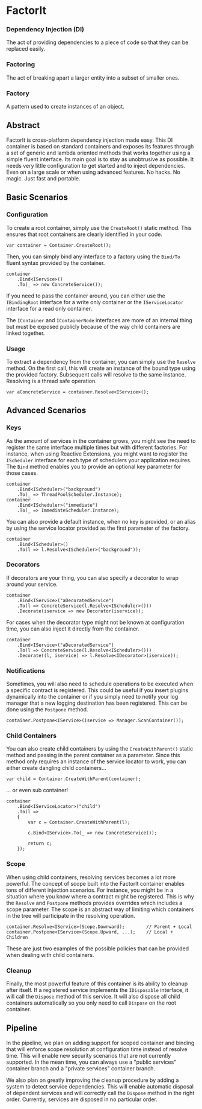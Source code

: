 FactorIt
========

### Dependency Injection (DI)
The act of providing dependencies to a piece of code so that they can be replaced easily.

### Factoring
The act of breaking apart a larger entity into a subset of smaller ones.

### Factory
A pattern used to create instances of an object.

Abstract
--------

FactorIt is cross-platform dependency injection made easy. This DI container is based on standard containers and exposes its features through a set of generic and lambda oriented methods that works together using a simple fluent interface. Its main goal is to stay as unobtrusive as possible. It needs very little configuration to get started and to inject dependencies. Even on a large scale or when using advanced features. No hacks. No magic. Just fast and portable.

Basic Scenarios
-------------------

### Configuration
To create a root container, simply use the `CreateRoot()` static method. This ensures that root containers are clearly identified in your code.

    var container = Container.CreateRoot();

Then, you can simply bind any interface to a factory using the `Bind/To` fluent syntax provided by the container.

    container
        .Bind<IService>()
        .To(_ => new ConcreteService());

If you need to pass the container around, you can either use the `IBindingRoot` interface for a write only container or the `IServiceLocator` interface for a read only container.

The `IContainer` and `IContainerNode` interfaces are more of an internal thing but must be exposed publicly because of the way child containers are linked together.

### Usage

To extract a dependency from the container, you can simply use the `Resolve` method. On the first call, this will create an instance of the bound type using the provided factory. Subsequent calls will resolve to the same instance. Resolving is a thread safe operation.

    var aConcreteService = container.Resolve<IService>();

Advanced Scenarios
----------------------

### Keys
As the amount of services in the container grows, you might see the need to register the same interface multiple times but with different factories. For instance, when using Reactive Extensions, you might want to register the `IScheduler` interface for each type of schedulers your application requires. The `Bind` method enables you to provide an optional key parameter for those cases.

    container
        .Bind<IScheduler>("background")
        .To(_ => ThreadPoolScheduler.Instance);
    container
        .Bind<IScheduler>("immediate")
        .To(_ => ImmediateScheduler.Instance);

You can also provide a default instance, when no key is provided, or an alias by using the service locator provided as the first parameter of the factory.

    container
        .Bind<IScheduler>()
        .To(l => l.Resolve<IScheduler>("background"));

### Decorators
If decorators are your thing, you can also specify a decorator to wrap around your service.

    container
        .Bind<IService>("aDecoratedService")
        .To(l => ConcreteService(l.Resolve<IScheduler>()))
        .Decorate(iservice => new Decorator(iservice));

For cases when the decorator type might not be known at configuration time, you can also inject it directly from the container.

    container
        .Bind<IService>("aDecoratedService")
        .To(l => ConcreteService(l.Resolve<IScheduler>()))
        .Decorate((l, iservice) => l.Resolve<IDecorator>(iservice));

### Notifications
Sometimes, you will also need to schedule operations to be executed when a specific contract is registered. This could be useful if you insert plugins dynamically into the container or if you simply need to notify your log manager that a new logging destination has been registered. This can be done using the `Postpone` method.

    container.Postpone<IService>(iservice => Manager.ScanContainer());

### Child Containers
You can also create child containers by using the `CreateWithParent()` static method and passing in the parent container as a parameter. Since this method only requires an instance of the service locator to work, you can either create dangling child containers...

    var child = Container.CreateWithParent(container);

... or even sub container!

    container
        .Bind<IServiceLocator>("child")
        .To(l =>
        {
            var c = Container.CreateWithParent(l);

            c.Bind<IService>.To(_ => new ConcreteService());

            return c;
        });

### Scope
When using child containers, resolving services becomes a lot more powerful. The concept of scope built into the FactorIt container enables tons of different injection scenarios. For instance, you might be in a situation where you know where a contract might be registered. This is why the `Resolve` and `Postpone` methods provides overrides which includes a scope parameter. The scope is an abstract way of limiting which containers in the tree will participate in the resolving operation.

    container.Resolve<IService>(Scope.Downward);        // Parent + Local
    container.Postpone<IService>(Scope.Upward, ...);    // Local + Children

These are just two examples of the possible policies that can be provided when dealing with child containers.

### Cleanup
Finally, the most powerful feature of this container is its ability to cleanup after itself. If a registered service implements the `IDisposable` interface, it will call the `Dispose` method of this service. It will also dispose all child containers automatically so you only need to call `Dispose` on the root container.

Pipeline
--------

In the pipeline, we plan on adding support for scoped container and binding that will enforce scope resolution at configuration time instead of resolve time. This will enable new security scenarios that are not currently supported. In the mean time, you can always use a "public services" container branch and a "private services" container branch.

We also plan on greatly improving the cleanup procedure by adding a system to detect service dependencies. This will enable automatic disposal of dependent services and will correctly call the `Dispose` method in the right order. Currently, services are disposed in no particular order.
